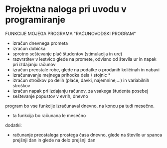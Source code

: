 # Projektna naloga pri uvodu v programiranje

FUNKCIJE MOJEGA PROGRAMA "RAČUNOVODSKI PROGRAM"
- izračun dnevnega prometa
- izračun dobička
- sprotno seštevanje plač študentov (stimulacija in ure)
- razvrstitev v lestvico glede na promete, odvisno od števila ur in napak pri izdajanju računov
- izračun preostale robe, glede na podatke o prodanih količinah in nabavi
- izračunavanje mejnega prihodka dela / stojnic *
- izračun stroškov po delih (plače, davki, najemnine,...) in variabilnih stroškov
- izračun napak pri izdajanju računov, za vsakega študenta posebej
- seštevanje popustov v evrih, dnevno

program bo vse funkcije izračunaval dnevno, na koncu pa tudi mesečno. 
* ta funkcija bo računana le mesečno

dodatki:
- računanje preostalega prostega časa dnevno, glede na število ur spanca prejšnji dan in glede na delo prejšnji dan












